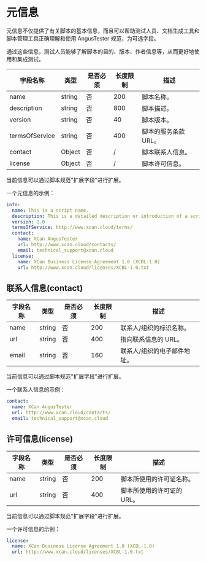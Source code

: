 # 元信息

元信息不仅提供了有关脚本的基本信息，而且可以帮助测试人员、文档生成工具和脚本管理工具正确理解和使用 AngusTester 规范，为可选字段。

通过这些信息，测试人员能够了解脚本的目的、版本、作者信息等，从而更好地使用和集成测试。

| 字段名称       | 类型   | 是否必须 | 长度限制 | 描述                 |
| -------------- | ------ | -------- | -------- | -------------------- |
| name           | string | 否       | 200      | 脚本名称。           |
| description    | string | 否       | 800      | 脚本描述。           |
| version        | string | 否       | 40       | 脚本版本。           |
| termsOfService | string | 否       | 400      | 脚本的服务条款 URL。 |
| contact        | Object | 否       | /        | 脚本联系人信息。     |
| license        | Object | 否       | /        | 脚本许可信息。       |

当前信息可以通过脚本规范"扩展字段"进行扩展。

一个元信息的示例：

```yaml
info:
  name: This is a script name.
  description: This is a detailed description or introduction of a script.
  version: 1.0
  termsOfService: http://www.xcan.cloud/terms/
  contact:
    name: XCan AngusTester
    url: http://www.xcan.cloud/contacts/
    email: technical_support@xcan.cloud
  license:
    name: XCan Business License Agreement 1.0 (XCBL-1.0)
    url: http://www.xcan.cloud/licenses/XCBL-1.0.txt
```   

## 联系人信息(contact)

| 字段名称 | 类型   | 是否必须 | 长度限制 | 描述                        |
| -------- | ------ | -------- | -------- | --------------------------- |
| name     | string | 否       | 200      | 联系人/组织的标识名称。     |
| url      | string | 否       | 400      | 指向联系信息的 URL。        |
| email    | string | 否       | 160      | 联系人/组织的电子邮件地址。 |

当前信息可以通过脚本规范"扩展字段"进行扩展。

一个联系人信息的示例：

```yaml
contact:
  name: XCan AngusTester
  url: http://www.xcan.cloud/contacts/
  email: technical_support@xcan.cloud
```   

## 许可信息(license)

| 字段名称 | 类型   | 是否必须 | 长度限制 | 描述                       |
| -------- | ------ | -------- | -------- | -------------------------- |
| name     | string | 否       | 200      | 脚本所使用的许可证名称。   |
| url      | string | 否       | 400      | 脚本所使用的许可证的 URL。 |

当前信息可以通过脚本规范"扩展字段"进行扩展。

一个许可信息的示例：

```yaml
license:
  name: XCan Business License Agreement 1.0 (XCBL-1.0)
  url: http://www.xcan.cloud/licenses/XCBL-1.0.txt
```

